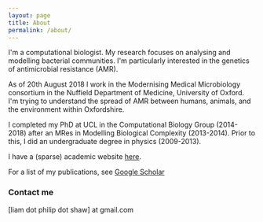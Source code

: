 ```yaml
---
layout: page
title: About
permalink: /about/
---
```


I'm a computational biologist. My research focuses on analysing and modelling bacterial communities. I'm particularly interested in the genetics of antimicrobial resistance (AMR).  
  
As of 20th August 2018 I work in the Modernising Medical Microbiology consortium in the Nuffield Department of Medicine, University of Oxford. I'm trying to understand the spread of AMR between humans, animals, and the environment within Oxfordshire.

I completed my PhD at UCL in the Computational Biology Group (2014-2018) after an MRes in Modelling Biological Complexity (2013-2014). Prior to this, I did an undergraduate degree in physics (2009-2013). 

I have a (sparse) academic website [here](http://ucl.ac.uk/~ucbpsha).

For a list of my publications, see [Google Scholar](https://scholar.google.co.uk/citations?hl=en&user=oaQPy0EAAAAJ&authorid=6771231149439344110&view_op=list_works)

### Contact me

[liam dot philip dot shaw] at gmail.com
